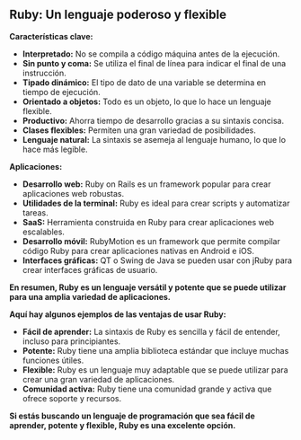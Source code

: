 ## Ruby: Un lenguaje poderoso y flexible

**Características clave:**

* **Interpretado:** No se compila a código máquina antes de la ejecución.
* **Sin punto y coma:** Se utiliza el final de línea para indicar el final de una instrucción.
* **Tipado dinámico:** El tipo de dato de una variable se determina en tiempo de ejecución.
* **Orientado a objetos:** Todo es un objeto, lo que lo hace un lenguaje flexible.
* **Productivo:** Ahorra tiempo de desarrollo gracias a su sintaxis concisa.
* **Clases flexibles:** Permiten una gran variedad de posibilidades.
* **Lenguaje natural:** La sintaxis se asemeja al lenguaje humano, lo que lo hace más legible.

**Aplicaciones:**

* **Desarrollo web:** Ruby on Rails es un framework popular para crear aplicaciones web robustas.
* **Utilidades de la terminal:** Ruby es ideal para crear scripts y automatizar tareas.
* **SaaS:** Herramienta construida en Ruby para crear aplicaciones web escalables.
* **Desarrollo móvil:** RubyMotion es un framework que permite compilar código Ruby para crear aplicaciones nativas en Android e iOS.
* **Interfaces gráficas:** QT o Swing de Java se pueden usar con jRuby para crear interfaces gráficas de usuario.

**En resumen, Ruby es un lenguaje versátil y potente que se puede utilizar para una amplia variedad de aplicaciones.**

**Aquí hay algunos ejemplos de las ventajas de usar Ruby:**

* **Fácil de aprender:** La sintaxis de Ruby es sencilla y fácil de entender, incluso para principiantes.
* **Potente:** Ruby tiene una amplia biblioteca estándar que incluye muchas funciones útiles.
* **Flexible:** Ruby es un lenguaje muy adaptable que se puede utilizar para crear una gran variedad de aplicaciones.
* **Comunidad activa:** Ruby tiene una comunidad grande y activa que ofrece soporte y recursos.

**Si estás buscando un lenguaje de programación que sea fácil de aprender, potente y flexible, Ruby es una excelente opción.**



